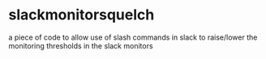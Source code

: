 # slackmonitorsquelch
a piece of code to allow use of slash commands in slack to raise/lower the monitoring thresholds in the slack monitors
